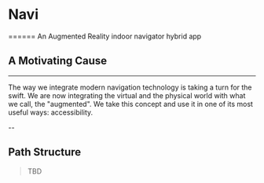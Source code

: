 # Navi
======
An Augmented Reality indoor navigator hybrid app

## A Motivating Cause
---------------------

The way we integrate modern navigation technology is taking a turn for the swift. We are now integrating the virtual and the physical world with what we call, the "augmented". We take this concept and use it in one of its most useful ways: accessibility.

--

## Path Structure

> TBD
